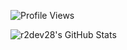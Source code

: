 ![Profile Views](https://komarev.com/ghpvc/?username=r2dev2)

![r2dev28's GitHub Stats](https://github-readme-stats.vercel.app/api?username=r2dev2&show_icons=true)
